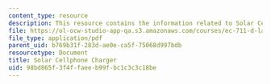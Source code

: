 ```yaml
---
content_type: resource
description: This resource contains the information related to Solar Cellphone Charger.
file: https://ol-ocw-studio-app-qa.s3.amazonaws.com/courses/ec-711-d-lab-energy-spring-2011/98bd865f3f4ffaeeb99fbc1c3c3c18be_MITEC_711S11_proj_rptchrg.pdf
file_type: application/pdf
parent_uid: b769b31f-283d-ae0e-ca5f-75068d997bdb
resourcetype: Document
title: Solar Cellphone Charger
uid: 98bd865f-3f4f-faee-b99f-bc1c3c3c18be
---
```

